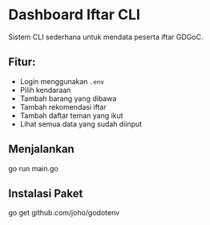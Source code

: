 # Dashboard Iftar CLI

Sistem CLI sederhana untuk mendata peserta iftar GDGoC.

## Fitur:
- Login menggunakan `.env`
- Pilih kendaraan
- Tambah barang yang dibawa
- Tambah rekomendasi iftar
- Tambah daftar teman yang ikut
- Lihat semua data yang sudah diinput

## Menjalankan
go run main.go

## Instalasi Paket
go get github.com/joho/godotenv
